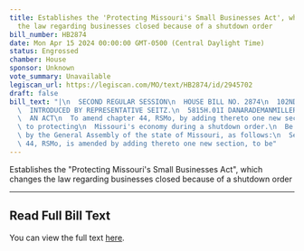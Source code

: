```yaml
---
title: Establishes the 'Protecting Missouri's Small Businesses Act', which changes
  the law regarding businesses closed because of a shutdown order
bill_number: HB2874
date: Mon Apr 15 2024 00:00:00 GMT-0500 (Central Daylight Time)
status: Engrossed
chamber: House
sponsor: Unknown
vote_summary: Unavailable
legiscan_url: https://legiscan.com/MO/text/HB2874/id/2945702
draft: false
bill_text: "|\n  SECOND REGULAR SESSION\n  HOUSE BILL NO. 2874\n  102ND GENERAL ASSEMBLY\n\
  \  INTRODUCED BY REPRESENTATIVE SEITZ.\n  5815H.01I DANARADEMANMILLER,ChiefClerk\n\
  \  AN ACT\n  To amend chapter 44, RSMo, by adding thereto one new section relating\
  \ to protecting\n  Missouri's economy during a shutdown order.\n  Be it enacted\
  \ by the General Assembly of the state of Missouri, as follows:\n  Section A. Chapter\
  \ 44, RSMo, is amended by adding thereto one new section, to be"
---
```

Establishes the "Protecting Missouri's Small Businesses Act", which changes the law regarding businesses closed because of a shutdown order

---

## Read Full Bill Text

You can view the full text [here](https://legiscan.com/MO/text/HB2874/id/2945702).
